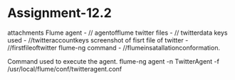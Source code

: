 # Assignment-12.2
attachments
Flume agent - // agentofflume
twitter files - // twitterdata
keys used - //twitteraccountkeys
screenshot of fisrt file of twitter - //firstfileoftwitter
flume-ng command - //flumeinsatallationconformation.

Command used to execute the agent.
flume-ng agent -n TwitterAgent -f /usr/local/flume/conf/twitteragent.conf
